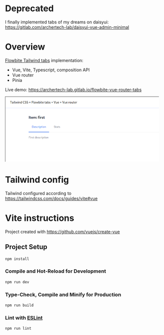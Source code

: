 # Deprecated

I finally implemented tabs of my dreams on daisyui: https://gitlab.com/archertech-lab/daisyui-vue-admin-minimal

# Overview

[Flowbite Tailwind tabs](https://flowbite.com/docs/components/tabs) implementation:
- Vue, Vite, Typescript, composition API
- Vue router
- Pinia

Live demo: https://archertech-lab.gitlab.io/flowbite-vue-router-tabs

![Demo](docs/demo.png)

# Tailwind config

Tailwind configured according to https://tailwindcss.com/docs/guides/vite#vue

# Vite instructions

Project created with https://github.com/vuejs/create-vue

## Project Setup

```sh
npm install
```

### Compile and Hot-Reload for Development

```sh
npm run dev
```

### Type-Check, Compile and Minify for Production

```sh
npm run build
```

### Lint with [ESLint](https://eslint.org/)

```sh
npm run lint
```
